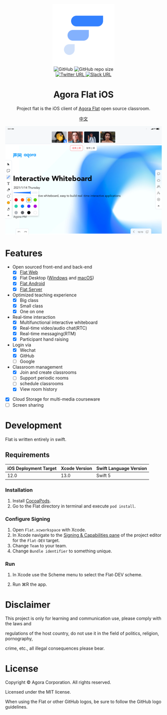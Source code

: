 <div align="center">
    <img width="200" height="200" style="display: block;" src="art/flat-logo.png">
</div>
<div align="center">
    <img alt="GitHub" src="https://img.shields.io/github/license/netless-io/flat-ios?color=9cf&style=flat-square">
    <img alt="GitHub repo size" src="https://img.shields.io/github/repo-size/netless-io/flat-ios?color=9cf&style=flat-square">
    <br>
    <a target="_blank" href="https://twitter.com/AgoraFlat">
    <img alt="Twitter URL" src="https://img.shields.io/badge/Twitter-AgoraFlat-9cf.svg?logo=twitter&style=flat-square">
    </a>
    <a target="_blank" href="https://github.com/netless-io/flat/issues/926">
        <img alt="Slack URL" src="https://img.shields.io/badge/Slack-AgoraFlat-9cf.svg?logo=slack&style=flat-square">
    </a>
</div>

<div align="center">
    <h1>Agora Flat iOS</h1>
    <p>Project flat is the iOS client of <a href="https://flat.whiteboard.agora.io/en/">Agora Flat</a> open source classroom.</p>
    <p><a href="./README-zh.md">中文</a></p>
    <img src="art/flat-showcase.png">
</div>

# Features
-   Open sourced front-end and back-end
    -   [x] [Flat Web][flat-web]
    -   [x] Flat Desktop ([Windows][flat-homepage] and [macOS][flat-homepage])
    -   [x] [Flat Android][flat-android]
    -   [x] [Flat Server][flat-server]
-   Optimized teaching experience
    -   [x] Big class
    -   [x] Small class
    -   [x] One on one
-   Real-time interaction
    -   [x] Multifunctional interactive whiteboard
    -   [x] Real-time video/audio chat(RTC)
    -   [x] Real-time messaging(RTM)
    -   [x] Participant hand raising
-   Login via
    -   [x] Wechat
    -   [x] GitHub
    -   [ ] Google
-   Classroom management
    -   [x] Join and create classrooms
    -   [ ] Support periodic rooms
    -   [ ] schedule classrooms
    -   [x] View room history
-   [x] Cloud Storage for multi-media courseware
-   [ ] Screen sharing
# Development

Flat is written entirely in swift.

## Requirements

iOS Deployment Target | Xcode Version | Swift Language Version
------------ | ------------- | -------------
12.0 | 13.0 | Swift 5

### Installation
1. Install [CocoaPods](https://cocoapods.org).
2. Go to the Flat directory in terminal and execute `pod install`.

### Configure Signing
1. Open `Flat.xcworkspace` with Xcode.
2. In Xcode navigate to the [Signing & Capabilities pane](https://developer.apple.com/documentation/xcode/adding_capabilities_to_your_app) of the project editor for the `Flat-DEV` target.
3. Change `Team` to your team.
4. Change `Bundle identifier` to something unique.

### Run
1. In Xcode use the Scheme menu to select the Flat-DEV scheme.

2. Run ⌘R the app.

# Disclaimer

This project is only for learning and communication use, please comply with the laws and 

regulations of the host country, do not use it in the field of politics, religion, pornography, 

crime, etc., all illegal consequences please bear.

# License
Copyright © Agora Corporation. All rights reserved.

Licensed under the MIT license.

When using the Flat or other GitHub logos, be sure to follow the GitHub logo guidelines.

[flat-homepage]: https://flat.whiteboard.agora.io/en/#download
[flat-web]: https://flat-web.whiteboard.agora.io/
[flat-server]: https://github.com/netless-io/flat-server
[flat-android]: https://github.com/netless-io/flat-android
[flat-storybook]: https://netless-io.github.io/flat/storybook/
[open-wechat]: https://open.weixin.qq.com/
[netless-auth]: https://docs.agora.io/en/whiteboard/generate_whiteboard_token_at_app_server?platform=RESTful
[agora-app-id-auth]: https://docs.agora.io/en/Agora%20Platform/token#a-name--appidause-an-app-id-for-authentication
[cloud-recording]: https://docs.agora.io/en/cloud-recording/cloud_recording_api_rest?platform=RESTful#storageConfig
[cloud-recording-background]: https://docs.agora.io/en/cloud-recording/cloud_recording_layout?platform=RESTful#background
[electron-updater]: https://github.com/electron-userland/electron-builder/tree/master/packages/electron-updater